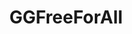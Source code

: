 ---
title: GGFreeForAll
crosslinks:
- KotakuInAction
- GGdiscussion
- The_Donald
- AgainstGamerGate
- Drama
- GamerGhazi
- AskThe_Donald
- JoeRogan
- JonTron
- OutOfTheLoop
- conspiracy
- sadcringe
- politics
- ShitAmericansSay
- GGAfterDark
- CringeAnarchy
- TwoXChromosomes
- Negareddit
- self
---